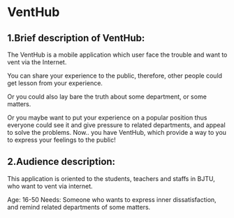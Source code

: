 # VentHub


## 1.Brief description of VentHub:

The VentHub is a mobile application which user face the trouble and want to vent via the Internet.

You can share your experience to the public, therefore, other people could get lesson from your experience.

Or you could also lay bare the truth about some department, or some matters.

Or you maybe want to put your experience on a popular position thus everyone could see it and give pressure to related departments, and appeal to solve the problems.
Now.. you have VentHub, which provide a way to you to express your feelings to the public!


## 2.Audience description:

This application is oriented to the students, teachers and staffs in BJTU, who want to vent via internet.

Age: 16-50
Needs: Someone who wants to express inner dissatisfaction, and remind related departments of some matters.